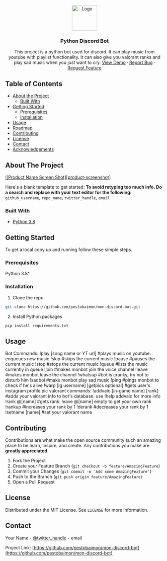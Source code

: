 <br />
<p align="center">
  <a href="https://github.com/github_username/repo_name">
    <img src="images/logo.png" alt="Logo" width="80" height="80">
  </a>

  <h3 align="center">Python Discord Bot</h3>

  <p align="center">
    This project is a python bot used for discord. It can play music from youtube with playlist functionality. It can also give you valorant ranks and play sad music when you just want to cry.
    <a href="https://github.com/github_username/repo_name">View Demo</a>
    ·
    <a href="https://github.com/github_username/repo_name/issues">Report Bug</a>
    ·
    <a href="https://github.com/github_username/repo_name/issues">Request Feature</a>
  </p>
</p>

<!-- TABLE OF CONTENTS -->
## Table of Contents

* [About the Project](#about-the-project)
  * [Built With](#built-with)
* [Getting Started](#getting-started)
  * [Prerequisites](#prerequisites)
  * [Installation](#installation)
* [Usage](#usage)
* [Roadmap](#roadmap)
* [Contributing](#contributing)
* [License](#license)
* [Contact](#contact)
* [Acknowledgements](#acknowledgements)



<!-- ABOUT THE PROJECT -->
## About The Project

[![Product Name Screen Shot][product-screenshot]](https://example.com)

Here's a blank template to get started:
**To avoid retyping too much info. Do a search and replace with your text editor for the following:**
`github_username`, `repo_name`, `twitter_handle`, `email`


### Built With

* [Python 3.8]()


<!-- GETTING STARTED -->
## Getting Started

To get a local copy up and running follow these simple steps.

### Prerequisites

Python 3.8^

### Installation

1. Clone the repo
```sh
git clone https://github.com/pestobaimon/mon-discord-bot.git
```
2. Install Python packages
```sh
pip install requirements.txt
```



<!-- USAGE EXAMPLES -->
## Usage
Bot Commands:
         !play [song name or YT url]              #plays music on youtube. enqueues new music
         !skip                                    #skips the current music
         !pause                                   #pauses the current music
         !stop                                    #stops the current music
         !queue                                   #lists the music currently in queue
         !join                                    #makes monbot join the voice channel
         !leave                                   #makes monbot leave the channel
         !whatsup                                 #bot is cranky, try not to disturb him
         !sadboi                                  #make monbot play sad music
         !ping                                    #pings monbot to check if he's alive
         !warp [ig username] [getpics optional]   #gets user's instagram profile pic
      valorant commands:
         !addvalo [in-game name] [rank]   #adds your valorant info to bot's database. use !help addvalo for more info
         !rank @[name]                    #gets rank. leave @[name] empty to get your own rank
         !rankup                          #increases your rank by 1
         !derank                          #decreases your rank by 1
         !setname [name]                  #set your valorant name


<!-- CONTRIBUTING -->
## Contributing

Contributions are what make the open source community such an amazing place to be learn, inspire, and create. Any contributions you make are **greatly appreciated**.

1. Fork the Project
2. Create your Feature Branch (`git checkout -b feature/AmazingFeature`)
3. Commit your Changes (`git commit -m 'Add some AmazingFeature'`)
4. Push to the Branch (`git push origin feature/AmazingFeature`)
5. Open a Pull Request



<!-- LICENSE -->
## License

Distributed under the MIT License. See `LICENSE` for more information.



<!-- CONTACT -->
## Contact

Your Name - [@twitter_handle](https://twitter.com/twitter_handle) - email

Project Link: [https://github.com/pestobaimon/mon-discord-bot](https://github.com/pestobaimon/mon-discord-bot)
